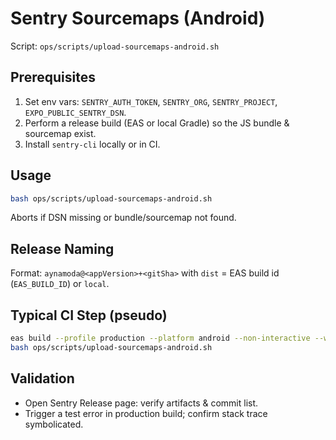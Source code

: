 # Sentry Sourcemaps (Android)

Script: `ops/scripts/upload-sourcemaps-android.sh`

## Prerequisites

1. Set env vars: `SENTRY_AUTH_TOKEN`, `SENTRY_ORG`, `SENTRY_PROJECT`, `EXPO_PUBLIC_SENTRY_DSN`.
2. Perform a release build (EAS or local Gradle) so the JS bundle & sourcemap exist.
3. Install `sentry-cli` locally or in CI.

## Usage

```bash
bash ops/scripts/upload-sourcemaps-android.sh
```

Aborts if DSN missing or bundle/sourcemap not found.

## Release Naming

Format: `aynamoda@<appVersion>+<gitSha>` with `dist` = EAS build id (`EAS_BUILD_ID`) or `local`.

## Typical CI Step (pseudo)

```bash
eas build --profile production --platform android --non-interactive --wait
bash ops/scripts/upload-sourcemaps-android.sh
```

## Validation

- Open Sentry Release page: verify artifacts & commit list.
- Trigger a test error in production build; confirm stack trace symbolicated.

